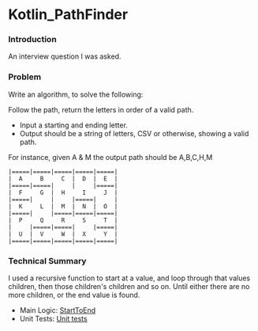 # Kotlin_PathFinder

### Introduction
An interview question I was asked.

### Problem
Write an algorithm, to solve the following:

Follow the path, return the letters in order of a valid path.
* Input a starting and ending letter.
* Output should be a string of letters, CSV or otherwise, 
    showing a valid path.

For instance, given A & M the output path should be A,B,C,H,M

```
|=====|=====|=====|=====|=====|
|  A     B     C  |  D  |  E  |  
|=====|=====|     |     |=====|
|  F     G  |  H     I     J  |  
|=====|     |     |=====|     |
|  K     L  |  M  |  N  |  O  |  
|=====|     |=====|=====|=====|
|  P     Q     R     S     T  |  
|     |=====|=====|     |=====|
|  U  |  V     W  |  X     Y  |  
|=====|=====|=====|=====|=====|
```

### Technical Summary

I used a recursive function to start at a value, and loop through 
that values children, then those children's children and so on.  Until
either there are no more children, or the end value is found.

* Main Logic: [StartToEnd](src/main/kotlin/skunkworks/simplepathfinder/logic/StartToEnd.kt)
* Unit Tests: [Unit tests](src/test/kotlin/skunkworks/simplepathfinder/CellTests.kt)